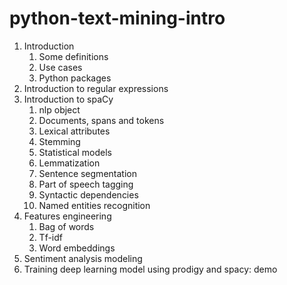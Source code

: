 # python-text-mining-intro

1. Introduction
   1. Some definitions
   2. Use cases
   3. Python packages
2. Introduction to regular expressions
3. Introduction to spaCy
   1. nlp object
   2. Documents, spans and tokens
   3. Lexical attributes
   4. Stemming
   5. Statistical models
   5. Lemmatization
   6. Sentence segmentation
   7. Part of speech tagging
   8. Syntactic dependencies
   9. Named entities recognition
4. Features engineering
   1. Bag of words
   2. Tf-idf
   3. Word embeddings
5. Sentiment analysis modeling
6. Training deep learning model using prodigy and spacy: demo


